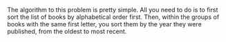 The algorithm to this problem is pretty simple. All you need to do is to first sort the list of books by alphabetical order first. Then, within the groups of books with the same first letter, you sort them by the year they were published, from the oldest to most recent.
